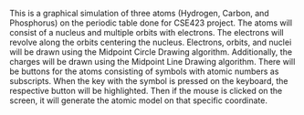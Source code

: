 This is a graphical simulation of three atoms (Hydrogen, Carbon, and Phosphorus) on the periodic table done for CSE423 project. The atoms will consist of a nucleus and multiple orbits with electrons. The electrons will revolve along the orbits centering the nucleus. Electrons, orbits, and nuclei will be drawn using the Midpoint Circle Drawing algorithm. Additionally, the charges will be drawn using the Midpoint Line Drawing algorithm. There will be buttons for the atoms consisting of symbols with atomic numbers as subscripts. When the key with the symbol is pressed on the keyboard, the respective button will be highlighted. Then if the mouse is clicked on the screen, it will generate the atomic model on that specific coordinate.

